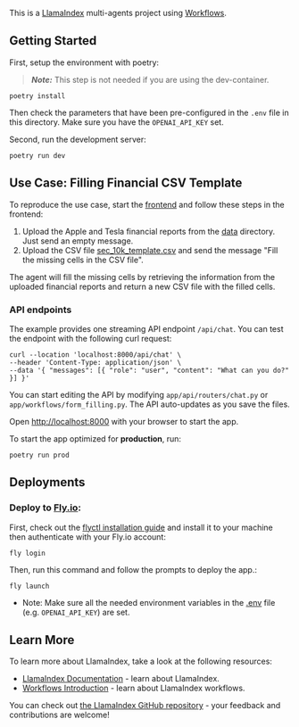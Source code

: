 This is a [LlamaIndex](https://www.llamaindex.ai/) multi-agents project using [Workflows](https://docs.llamaindex.ai/en/stable/understanding/workflows/).

## Getting Started

First, setup the environment with poetry:

> **_Note:_** This step is not needed if you are using the dev-container.

```shell
poetry install
```

Then check the parameters that have been pre-configured in the `.env` file in this directory.
Make sure you have the `OPENAI_API_KEY` set.

Second, run the development server:

```shell
poetry run dev
```

## Use Case: Filling Financial CSV Template

To reproduce the use case, start the [frontend](../frontend/README.md) and follow these steps in the frontend:

1. Upload the Apple and Tesla financial reports from the [data](./data) directory. Just send an empty message.
2. Upload the CSV file [sec_10k_template.csv](./sec_10k_template.csv) and send the message "Fill the missing cells in the CSV file".

The agent will fill the missing cells by retrieving the information from the uploaded financial reports and return a new CSV file with the filled cells.

### API endpoints

The example provides one streaming API endpoint `/api/chat`.
You can test the endpoint with the following curl request:

```
curl --location 'localhost:8000/api/chat' \
--header 'Content-Type: application/json' \
--data '{ "messages": [{ "role": "user", "content": "What can you do?" }] }'
```

You can start editing the API by modifying `app/api/routers/chat.py` or `app/workflows/form_filling.py`. The API auto-updates as you save the files.

Open [http://localhost:8000](http://localhost:8000) with your browser to start the app.

To start the app optimized for **production**, run:

```
poetry run prod
```

## Deployments

### Deploy to [Fly.io](https://fly.io/):

First, check out the [flyctl installation guide](https://fly.io/docs/flyctl/install/) and install it to your machine then authenticate with your Fly.io account:

```shell
fly login
```

Then, run this command and follow the prompts to deploy the app.:

```shell
fly launch
```

- Note: Make sure all the needed environment variables in the [.env](.env) file (e.g. `OPENAI_API_KEY`) are set.

## Learn More

To learn more about LlamaIndex, take a look at the following resources:

- [LlamaIndex Documentation](https://docs.llamaindex.ai) - learn about LlamaIndex.
- [Workflows Introduction](https://docs.llamaindex.ai/en/stable/understanding/workflows/) - learn about LlamaIndex workflows.

You can check out [the LlamaIndex GitHub repository](https://github.com/run-llama/llama_index) - your feedback and contributions are welcome!
